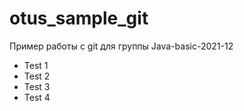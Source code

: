# otus_sample_git

Пример работы с git для группы Java-basic-2021-12
- Test 1
- Test 2
- Test 3
- Test 4
